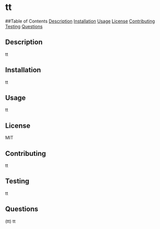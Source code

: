 # tt
##Table of Contents 
[Description](#description)
[Installation](#installation)
[Usage](#usage)
[License](#license)
[Contributing](#contributing)
[Testing](#testing)
[Questions](#questions)
## Description 
tt
## Installation 
tt
## Usage
tt
## License
MIT
## Contributing
tt
## Testing
tt
## Questions 
(tt)
tt